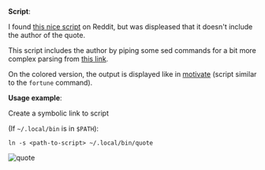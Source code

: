 **Script**:

I found [this nice script](https://www.reddit.com/r/bash/comments/1xd53z/small_bash_script_to_get_brainyquotes_quote_of/) on Reddit, but was displeased that it doesn't include the author of the quote.

This script includes the author by piping some sed commands for a bit more complex parsing from [this link](https://www.brainyquote.com/link/quotebr.js).

On the colored version, the output is displayed like in [motivate](https://github.com/mubaris/motivate) (script similar to the `fortune` command).

**Usage example**:

Create a symbolic link to script

(If `~/.local/bin` is in `$PATH`):

    ln -s <path-to-script> ~/.local/bin/quote

![quote](https://i.imgur.com/jmnCHcQ.png)

